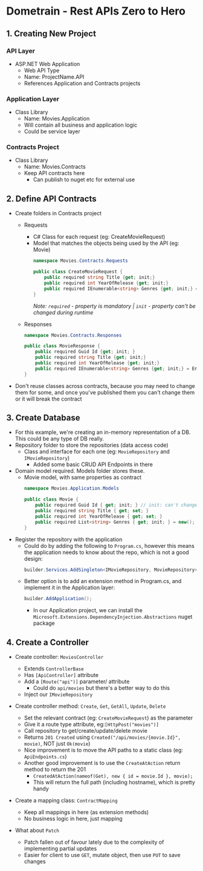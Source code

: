 # Dometrain - Rest APIs Zero to Hero

## 1. Creating New Project

### API Layer
* ASP.NET Web Application
    * Web API Type
    * Name: ProjectName.API
    * References Application and Contracts projects

### Application Layer
* Class Library
    * Name: Movies.Application
    * Will contain all business and application logic
    * Could be service layer

### Contracts Project
* Class Library
    * Name: Movies.Contracts
    * Keep API contracts here
        * Can publish to nuget etc for external use

## 2. Define API Contracts
* Create folders in Contracts project
    * Requests
        * C# Class for each request (eg: CreateMovieRequest)
        * Model that matches the objects being used by the API (eg: Movie)
            ```csharp
           namespace Movies.Contracts.Requests

            public class CreateMovieRequest {
                public required string Title {get; init;}
                public required int YearOfRelease {get; init;}
                public required IEnumerable<string> Genres {get; init;} = Enumerable.Empty<string>();
            }
            ```
            _Note: `required` - property is mandatory | 
             `init` - property can't be changed during runtime_
            
    * Responses
        ```csharp
        namespace Movies.Contracts.Responses

        public class MovieResponse {
            public required Guid Id {get; init; }
            public required string Title {get; init;}
            public required int YearOfRelease {get; init;}
            public required IEnumerable<string> Genres {get; init;} = Enumerable.Empty<string>();
        }
        ```
* Don't reuse classes across contracts, because you may need to change them for some, and once you've published them you can't change them or it will break the contract

## 3. Create Database
* For this example, we're creating an in-memory representation of a DB. This could be any type of DB really.
* Repository folder to store the repositories (data access code)
    * Class and interface for each one (eg: `MovieRepository` and `IMovieRepository`)
        * Added some basic CRUD API Endpoints in there
* Domain model required. Models folder stores these.
    * Movie model, with same properties as contract
        ```csharp
        namespace Movies.Application.Models

        public class Movie {
            public required Guid Id { get; init; } // init: can't change at runtime
            public required string Title { get; set; }
            public required int YearOfRelease { get; set; }
            public required List<string> Genres { get; init; } = new();
        }
        ```
* Register the repository with the application
    * Could do by adding the following to `Program.cs`, however this means the application needs to know about the repo, which is not a good design:
        ```csharp
        builder.Services.AddSingleton<IMovieRepository, MovieRepository>();
        ```
    * Better option is to add an extension method in Program.cs, and implement it in the Application layer:
        ```csharp
        builder.AddApplication();
        ```
        * In our Application project, we can install the `Microsoft.Extensions.DependencyInjection.Abstractions` nuget package

## 4. Create a Controller

* Create controller: `MoviesController`
    * Extends `ControllerBase`
    * Has `[ApiController]` attribute
    * Add a `[Route("api")]` parameter/ attribute
        * Could do `api/movies` but there's a better way to do this
    * Inject our `IMovieRepository`

* Create controller method: `Create`, `Get`, `GetAll`, `Update`, `Delete`
    * Set the relevant contract (eg: `CreateMovieRequest`) as the parameter
    * Give it a route type attribute, eg:`[HttpPost("movies")]`
    * Call repository to get/create/update/delete movie
    * Returns `201 Created` using `Created("/api/movies/{movie.Id}", movie)`, NOT just `Ok(movie`)
    * Nice improvement is to move the API paths to a static class (eg: `ApiEndpoints.cs`)
    * Another good improvement is to use the `CreateAtAction` return method to return the 201
        * `CreatedAtAction(nameof(Get), new { id = movie.Id }, movie);`
        * This will return the full path (including hostname), which is pretty handy

* Create a mapping class: `ContractMapping`
    * Keep all mappings in here (as extension methods)
    * No business logic in here, just mapping

* What about `Patch`
    * Patch fallen out of favour lately due to the complexity of implementing partial updates
    * Easier for client to use `GET`, mutate object, then use `PUT` to save changes
    